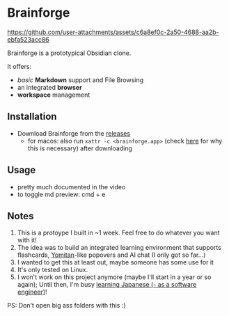 # Brainforge

https://github.com/user-attachments/assets/c6a8ef0c-2a50-4688-aa2b-ebfa523acc86

Brainforge is a prototypical Obsidian clone.

It offers:

- _basic_ **Markdown** support and File Browsing
- an integrated **browser**
- **workspace** management

## Installation

- Download Brainforge from the [releases](https://github.com/AlexW00/brainforge-desktop/releases)
  - for macos: also run `xattr -c <brainforge.app>` (check [here](https://discussions.apple.com/thread/253714860?sortBy=best) for why this is necessary) after downloading

## Usage

- pretty much documented in the video
- to toggle md preview: cmd + e

## Notes

1. This is a protoype I built in ~1 week. Feel free to do whatever you want with it!
2. The idea was to build an integrated learning environment that supports flashcards, [Yomitan](https://github.com/yomidevs/yomitan)-like popovers and AI chat (I only got so far...)
3. I wanted to get this at least out, maybe someone has some use for it
4. It's only tested on Linux.
5. I won't work on this project anymore (maybe I'll start in a year or so again); Until then, I'm busy [learning Japanese (- as a software engineer)](https://alexanderweichart.de/4_Projects/how-i-learn-jp/How-I-learn-Japanese-(as-a-Software-Engineer))!

PS: Don't open big ass folders with this :)
